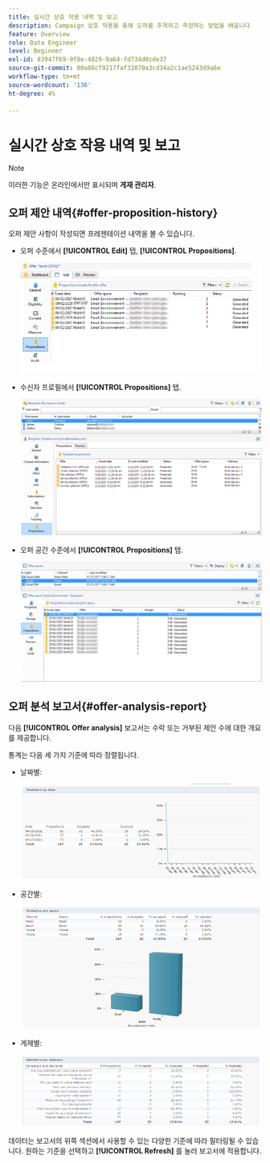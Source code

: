```yaml
---
title: 실시간 상호 작용 내역 및 보고
description: Campaign 상호 작용을 통해 오퍼를 추적하고 측정하는 방법을 배웁니다
feature: Overview
role: Data Engineer
level: Beginner
exl-id: 83947f69-9f8e-4829-9a64-fd734d0cde37
source-git-commit: 00a88cf9217faf32070a3cd34a2c1ae5243d9a6e
workflow-type: tm+mt
source-wordcount: '136'
ht-degree: 4%

---
```


# 실시간 상호 작용 내역 및 보고

>[!NOTE]
>
>이러한 기능은 온라인에서만 표시되며 **게재 관리자**.

## 오퍼 제안 내역{#offer-proposition-history}

오퍼 제안 사항이 작성되면 프레젠테이션 내역을 볼 수 있습니다.

* 오퍼 수준에서 **[!UICONTROL Edit]** 탭, **[!UICONTROL Propositions]**.

   ![](assets/offer_followup_006.png)

* 수신자 프로필에서 **[!UICONTROL Propositions]** 탭.

   ![](assets/offer_followup_002.png)

* 오퍼 공간 수준에서 **[!UICONTROL Propositions]** 탭.

   ![](assets/offer_space_prop_001_b.png)

## 오퍼 분석 보고서{#offer-analysis-report}

다음 **[!UICONTROL Offer analysis]** 보고서는 수락 또는 거부된 제안 수에 대한 개요를 제공합니다.

통계는 다음 세 가지 기준에 따라 정렬됩니다.

* 날짜별:

   ![](assets/offer_report_perdate.png)

* 공간별:

   ![](assets/offer_report_perspaces.png)

* 게재별:

   ![](assets/offer_report_perdeliveries.png)

데이터는 보고서의 위쪽 섹션에서 사용할 수 있는 다양한 기준에 따라 필터링될 수 있습니다. 원하는 기준을 선택하고 **[!UICONTROL Refresh]** 를 눌러 보고서에 적용합니다.
